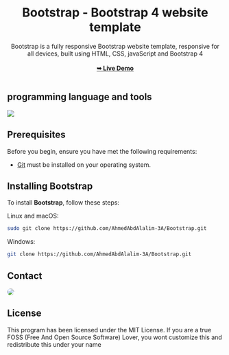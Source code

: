 <div align="center">
<h1 align="center">Bootstrap  -  Bootstrap 4 website template</h1>
Bootstrap is a fully responsive Bootstrap website template, responsive for all devices, built using HTML, CSS, javaScript and Bootstrap 4
<br />
<br />
<a href="https://ahmedabdalalim-3a.github.io/Bootstrap/"><strong>➥ Live Demo</strong></a>
<br />
<br />
</div>

## programming language and tools

<p>
   <a href="#">
    <img src="https://skillicons.dev/icons?i=html,css,js,bootstrap,vscode,ps&perline=7" />
   </a>
</p>

## Prerequisites

Before you begin, ensure you have met the following requirements:

* [Git](https://git-scm.com/downloads "Download Git") must be installed on your operating system.

## Installing Bootstrap

To install **Bootstrap**, follow these steps:

Linux and macOS:

```bash
sudo git clone https://github.com/AhmedAbdAlalim-3A/Bootstrap.git
```

Windows:

```bash
git clone https://github.com/AhmedAbdAlalim-3A/Bootstrap.git
```

## Contact

<p align="left">
  <a href="https://www.linkedin.com/in/ahmed-abd-alalim-286768299/" target="_blank"><img src="https://img.shields.io/badge/-LinkedIn-%230077B5?style=for-the-badge&logo=linkedin&logoColor=white" style="border-radius: 30px" target="_blank"></a>
<!--   <a href="https://github.com/Death-Mask" target="_blank"><img src="https://img.shields.io/badge/GitHub-000000?style=for-the-badge&logo=github&logoColor=whit style="border-radius: 30px" target="_blank"></a> -->
  
</p>

## License

This program has been licensed under the MIT License. If you are a true FOSS (Free And Open Source Software) Lover, you wont customize this and redistribute this under your name

